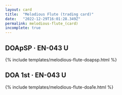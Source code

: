 ```yaml
---
layout: card
title:  "Melodious Flute (trading card)"
date:   "2022-12-29T16:01:28.349Z"
permalink: melodious-flute_(card)
incomplete: true
---
```


## DOApSP &middot; EN-043 U

{% include templates/melodious-flute-doapsp.html %}


## DOA 1st &middot; EN-043 U

{% include templates/melodious-flute-doa1e.html %}
